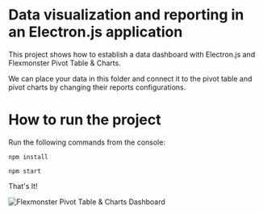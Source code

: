 # Data visualization and reporting in an Electron.js application

This project shows how to establish a data dashboard with Electron.js and Flexmonster Pivot Table & Charts.





We can place your data in this folder and connect it to the pivot table and pivot charts by changing their reports configurations.

# How to run the project

Run the following commands from the console:

`npm install`

`npm start`

That's It!

![Flexmonster Pivot Table & Charts Dashboard](https://www.flexmonster.com/fm_uploads/2020/08/FMElectronJSDashboard.gif)
